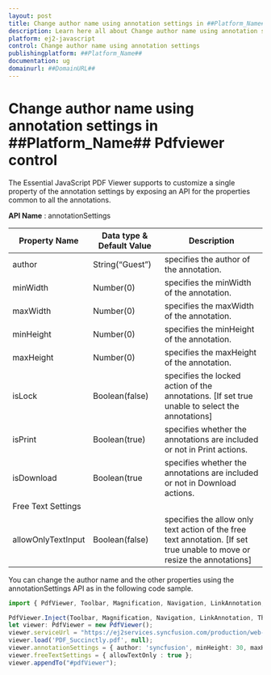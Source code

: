 ```yaml
---
layout: post
title: Change author name using annotation settings in ##Platform_Name## Pdfviewer control | Syncfusion
description: Learn here all about Change author name using annotation settings in Syncfusion ##Platform_Name## Pdfviewer control of Syncfusion Essential JS 2 and more.
platform: ej2-javascript
control: Change author name using annotation settings 
publishingplatform: ##Platform_Name##
documentation: ug
domainurl: ##DomainURL##
---
```


# Change author name using annotation settings in ##Platform_Name## Pdfviewer control

The Essential JavaScript PDF Viewer supports to customize a single property of the annotation settings by exposing an API for the properties common to all the annotations.

**API Name** : annotationSettings

|Property Name|Data type & Default Value|Description|
|---|---|---|
|author|String(“Guest”)|specifies the author of the annotation.|
|minWidth|Number(0)|specifies the minWidth of the annotation.|
|maxWidth|Number(0)|specifies the maxWidth of the annotation.|
|minHeight|Number(0)|specifies the minHeight of the annotation.|
|maxHeight|Number(0)|specifies the maxHeight of the annotation.|
|isLock|Boolean(false)|specifies the locked action of the annotations. [If set true unable to select the annotations]|
|isPrint|Boolean(true)|specifies whether the annotations are included or not in Print actions.|
|isDownload|Boolean(true|specifies whether the annotations are included or not in Download actions.|
|Free Text Settings|
|allowOnlyTextInput|Boolean(false)|specifies the allow only text action of the free text annotation. [If set true unable to move or resize the annotations]|

You can change the author name and the other properties using the annotationSettings API as in the following code sample.

```ts
import { PdfViewer, Toolbar, Magnification, Navigation, LinkAnnotation, ThumbnailView, BookmarkView, TextSelection, TextSearch, Print, Annotation, FormFields } from "../src/index";

PdfViewer.Inject(Toolbar, Magnification, Navigation, LinkAnnotation, ThumbnailView, BookmarkView, TextSelection, TextSearch, Print, Annotation, FormFields);
let viewer: PdfViewer = new PdfViewer();
viewer.serviceUrl = "https://ej2services.syncfusion.com/production/web-services/api/pdfviewer";
viewer.load('PDF_Succinctly.pdf', null);
viewer.annotationSettings = { author: 'syncfusion', minHeight: 30, maxHeight: 500, minWidth: 30, maxWidth: 500, isLock: false, isPrint: true, isDownload: true  };
viewer.freeTextSettings = { allowTextOnly : true };
viewer.appendTo("#pdfViewer");
```